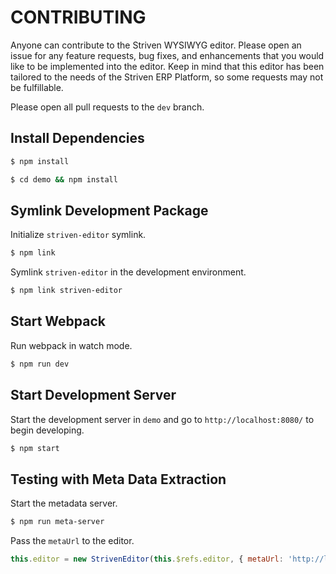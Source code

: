 # CONTRIBUTING

Anyone can contribute to the Striven WYSIWYG editor. Please open an issue for any feature requests, bug fixes, and enhancements that you would like to be implemented into the editor. Keep in mind that this editor has been tailored to the needs of the Striven ERP Platform, so some requests may not be fulfillable.

Please open all pull requests to the ```dev``` branch.

## Install Dependencies

```sh
$ npm install
```

```sh
$ cd demo && npm install
```

## Symlink Development Package

Initialize ```striven-editor``` symlink.

```sh
$ npm link
```

Symlink ```striven-editor``` in the development environment.

```sh
$ npm link striven-editor
```

## Start Webpack

Run webpack in watch mode.

```sh
$ npm run dev
```

## Start Development Server

Start the development server in ```demo``` and go to ```http://localhost:8080/``` to begin developing.

```sh 
$ npm start
```

## Testing with Meta Data Extraction

Start the metadata server.

```sh
$ npm run meta-server
```

Pass the ```metaUrl``` to the editor.

```js
this.editor = new StrivenEditor(this.$refs.editor, { metaUrl: 'http://localhost:4200/meta' })
```